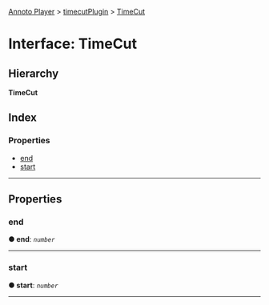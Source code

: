 [Annoto Player](../README.md) > [timecutPlugin](../modules/timecutplugin.md) > [TimeCut](../interfaces/timecutplugin.timecut.md)

# Interface: TimeCut

## Hierarchy

**TimeCut**

## Index

### Properties

* [end](timecutplugin.timecut.md#end)
* [start](timecutplugin.timecut.md#start)

---

## Properties

<a id="end"></a>

###  end

**● end**: *`number`*

___
<a id="start"></a>

###  start

**● start**: *`number`*

___

